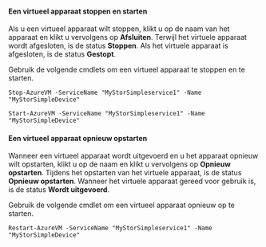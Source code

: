 #### Een virtueel apparaat stoppen en starten
Als u een virtueel apparaat wilt stoppen, klikt u op de naam van het apparaat en klikt u vervolgens op **Afsluiten**. Terwijl het virtuele apparaat wordt afgesloten, is de status **Stoppen**. Als het virtuele apparaat is afgesloten, is de status **Gestopt**.

Gebruik de volgende cmdlets om een virtueel apparaat te stoppen en te starten.

`Stop-AzureVM -ServiceName "MyStorSimpleservice1" -Name "MyStorSimpleDevice"`


`Start-AzureVM -ServiceName "MyStorSimpleservice1" -Name "MyStorSimpleDevice"`
    
#### Een virtueel apparaat opnieuw opstarten

Wanneer een virtueel apparaat wordt uitgevoerd en u het apparaat opnieuw wilt opstarten, klikt u op de naam en klikt u vervolgens op **Opnieuw opstarten**. Tijdens het opstarten van het virtuele apparaat, is de status **Opnieuw opstarten**. Wanneer het virtuele apparaat gereed voor gebruik is, is de status **Wordt uitgevoerd**.

Gebruik de volgende cmdlet om een virtueel apparaat opnieuw op te starten.

`Restart-AzureVM -ServiceName "MyStorSimpleservice1" -Name "MyStorSimpleDevice"`







<!--HONumber=Jun16_HO2-->


